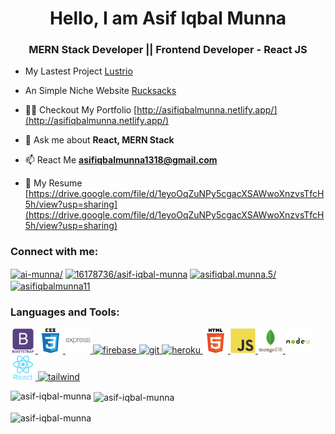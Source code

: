 <h1 align="center">Hello, I am Asif Iqbal Munna</h1>
<h3 align="center">MERN Stack Developer || Frontend Developer - React JS</h3>

- My Lastest Project [Lustrio](https://lustrio-2d916.web.app/)

- An Simple Niche Website [Rucksacks](https://rucksacks-9fc07.web.app/)

- 👨‍💻 Checkout My Portfolio [http://asifiqbalmunna.netlify.app/](http://asifiqbalmunna.netlify.app/)

- 💬 Ask me about **React, MERN Stack**

- 📫 React Me **asifiqbalmunna1318@gmail.com**

- 📄 My Resume [https://drive.google.com/file/d/1eyoOqZuNPy5cgacXSAWwoXnzvsTfcH5h/view?usp=sharing](https://drive.google.com/file/d/1eyoOqZuNPy5cgacXSAWwoXnzvsTfcH5h/view?usp=sharing)

<h3 align="left">Connect with me:</h3>
<p align="left">
<a href="https://linkedin.com/in/ai-munna/" target="blank"><img align="center" src="https://raw.githubusercontent.com/rahuldkjain/github-profile-readme-generator/master/src/images/icons/Social/linked-in-alt.svg" alt="ai-munna/" height="30" width="40" /></a>
<a href="https://stackoverflow.com/users/16178736/asif-iqbal-munna" target="blank"><img align="center" src="https://raw.githubusercontent.com/rahuldkjain/github-profile-readme-generator/master/src/images/icons/Social/stack-overflow.svg" alt="16178736/asif-iqbal-munna" height="30" width="40" /></a>
<a href="https://fb.com/asifiqbal.munna.5/" target="blank"><img align="center" src="https://raw.githubusercontent.com/rahuldkjain/github-profile-readme-generator/master/src/images/icons/Social/facebook.svg" alt="asifiqbal.munna.5/" height="30" width="40" /></a>
<a href="https://www.hackerearth.com/asifiqbalmunna11" target="blank"><img align="center" src="https://raw.githubusercontent.com/rahuldkjain/github-profile-readme-generator/master/src/images/icons/Social/hackerearth.svg" alt="asifiqbalmunna11" height="30" width="40" /></a>
</p>

<h3 align="left">Languages and Tools:</h3>
<p align="left"> <a href="https://getbootstrap.com" target="_blank" rel="noreferrer"> <img src="https://raw.githubusercontent.com/devicons/devicon/master/icons/bootstrap/bootstrap-plain-wordmark.svg" alt="bootstrap" width="40" height="40"/> </a> <a href="https://www.w3schools.com/css/" target="_blank" rel="noreferrer"> <img src="https://raw.githubusercontent.com/devicons/devicon/master/icons/css3/css3-original-wordmark.svg" alt="css3" width="40" height="40"/> </a> <a href="https://expressjs.com" target="_blank" rel="noreferrer"> <img src="https://raw.githubusercontent.com/devicons/devicon/master/icons/express/express-original-wordmark.svg" alt="express" width="40" height="40"/> </a> <a href="https://firebase.google.com/" target="_blank" rel="noreferrer"> <img src="https://www.vectorlogo.zone/logos/firebase/firebase-icon.svg" alt="firebase" width="40" height="40"/> </a> <a href="https://git-scm.com/" target="_blank" rel="noreferrer"> <img src="https://www.vectorlogo.zone/logos/git-scm/git-scm-icon.svg" alt="git" width="40" height="40"/> </a> <a href="https://heroku.com" target="_blank" rel="noreferrer"> <img src="https://www.vectorlogo.zone/logos/heroku/heroku-icon.svg" alt="heroku" width="40" height="40"/> </a> <a href="https://www.w3.org/html/" target="_blank" rel="noreferrer"> <img src="https://raw.githubusercontent.com/devicons/devicon/master/icons/html5/html5-original-wordmark.svg" alt="html5" width="40" height="40"/> </a> <a href="https://developer.mozilla.org/en-US/docs/Web/JavaScript" target="_blank" rel="noreferrer"> <img src="https://raw.githubusercontent.com/devicons/devicon/master/icons/javascript/javascript-original.svg" alt="javascript" width="40" height="40"/> </a> <a href="https://www.mongodb.com/" target="_blank" rel="noreferrer"> <img src="https://raw.githubusercontent.com/devicons/devicon/master/icons/mongodb/mongodb-original-wordmark.svg" alt="mongodb" width="40" height="40"/> </a> <a href="https://nodejs.org" target="_blank" rel="noreferrer"> <img src="https://raw.githubusercontent.com/devicons/devicon/master/icons/nodejs/nodejs-original-wordmark.svg" alt="nodejs" width="40" height="40"/> </a> <a href="https://reactjs.org/" target="_blank" rel="noreferrer"> <img src="https://raw.githubusercontent.com/devicons/devicon/master/icons/react/react-original-wordmark.svg" alt="react" width="40" height="40"/> </a> <a href="https://tailwindcss.com/" target="_blank" rel="noreferrer"> <img src="https://www.vectorlogo.zone/logos/tailwindcss/tailwindcss-icon.svg" alt="tailwind" width="40" height="40"/> </a> </p>

<p><img align="left" src="https://github-readme-stats.vercel.app/api/top-langs?username=asif-iqbal-munna&show_icons=true&locale=en&layout=compact" alt="asif-iqbal-munna" /></p>

<p>&nbsp;<img align="center" src="https://github-readme-stats.vercel.app/api?username=asif-iqbal-munna&show_icons=true&locale=en" alt="asif-iqbal-munna" /></p>

<p><img align="center" src="https://github-readme-streak-stats.herokuapp.com/?user=asif-iqbal-munna&" alt="asif-iqbal-munna" /></p>
